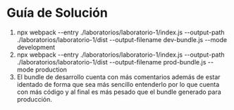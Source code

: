 # Guía de Solución

1. npx webpack --entry ./laboratorios/laboratorio-1/index.js --output-path ./laboratorios/laboratorio-1/dist --output-filename dev-bundle.js --mode development
2. npx webpack --entry ./laboratorios/laboratorio-1/index.js --output-path ./laboratorios/laboratorio-1/dist --output-filename prod-bundle.js --mode production
3. El bundle de desarrollo cuenta con más comentarios además de estar identado de forma que sea más sencillo entenderlo por lo que cuenta con más código y al final es más pesado que el bundle generado para producción.
